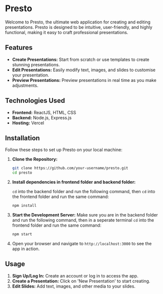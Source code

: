 # Presto

Welcome to Presto, the ultimate web application for creating and editing presentations. Presto is designed to be intuitive, user-friendly, and highly functional, making it easy to craft professional presentations.

## Features

- **Create Presentations:** Start from scratch or use templates to create stunning presentations.
- **Edit Presentations:** Easily modify text, images, and slides to customise your presentation.
- **Preview Presentations:** Preview presentations in real time as you make adjustments.


## Technologies Used

- **Frontend:** ReactJS, HTML, CSS
- **Backend:** Node.js, Express.js
- **Hosting:** Vercel

## Installation

Follow these steps to set up Presto on your local machine:

1. **Clone the Repository:**
    ```sh
    git clone https://github.com/your-username/presto.git
    cd presto
    ```
2. **Install dependencies in frontend folder and backend folder:**

    `cd` into the backend folder and run the following command, then `cd` into the frontend folder and run the same command:
    ```sh
    npm install
    ```



4. **Start the Development Server:**
    Make sure you are in the backend folder and run the following command, then in a seperate terminal `cd` into the frontend folder and run the same command:
    ```sh
    npm start
    ```

5. Open your browser and navigate to `http://localhost:3000` to see the app in action.

## Usage

1. **Sign Up/Log In:** Create an account or log in to access the app.
2. **Create a Presentation:** Click on 'New Presentation' to start creating.
3. **Edit Slides:** Add text, images, and other media to your slides.
